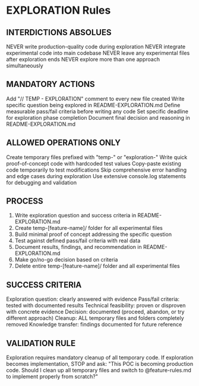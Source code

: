 # EXPLORATION Rules

## INTERDICTIONS ABSOLUES
NEVER write production-quality code during exploration
NEVER integrate experimental code into main codebase
NEVER leave any experimental files after exploration ends
NEVER explore more than one approach simultaneously

## MANDATORY ACTIONS
Add "// TEMP - EXPLORATION" comment to every new file created
Write specific question being explored in README-EXPLORATION.md
Define measurable pass/fail criteria before writing any code
Set specific deadline for exploration phase completion
Document final decision and reasoning in README-EXPLORATION.md

## ALLOWED OPERATIONS ONLY
Create temporary files prefixed with "temp-" or "exploration-"
Write quick proof-of-concept code with hardcoded test values
Copy-paste existing code temporarily to test modifications
Skip comprehensive error handling and edge cases during exploration
Use extensive console.log statements for debugging and validation

## PROCESS
1. Write exploration question and success criteria in README-EXPLORATION.md
2. Create temp-[feature-name]/ folder for all experimental files
3. Build minimal proof of concept addressing the specific question
4. Test against defined pass/fail criteria with real data
5. Document results, findings, and recommendation in README-EXPLORATION.md
6. Make go/no-go decision based on criteria
7. Delete entire temp-[feature-name]/ folder and all experimental files

## SUCCESS CRITERIA
Exploration question: clearly answered with evidence
Pass/fail criteria: tested with documented results
Technical feasibility: proven or disproven with concrete evidence
Decision: documented (proceed, abandon, or try different approach)
Cleanup: ALL temporary files and folders completely removed
Knowledge transfer: findings documented for future reference

## VALIDATION RULE
Exploration requires mandatory cleanup of all temporary code.
If exploration becomes implementation, STOP and ask: "This POC is becoming production code. Should I clean up all temporary files and switch to @feature-rules.md to implement properly from scratch?"